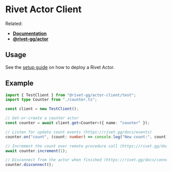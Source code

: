 # Rivet Actor Client

Related:

- [**Documentation**](https://rivet.gg/docs)
- [**@rivet-gg/actor**](https://jsr.io/@rivet-gg/actor)

## Usage

See the [setup guide](https://rivet.gg/docs/setup) on how to deploy a Rivet Actor.

## Example

```typescript
import { TestClient } from "@rivet-gg/actor-client/test";
import type Counter from "./counter.ts";

const client = new TestClient();

// Get-or-create a counter actor
const counter = await client.get<Counter>({ name: "counter" });

// Listen for update count events (https://rivet.gg/docs/events)
counter.on("count", (count: number) => console.log("New count:", count));

// Increment the count over remote procedure call (https://rivet.gg/docs/rpc)
await counter.increment(1);

// Disconnect from the actor when finished (https://rivet.gg/docs/connections)
counter.disconnect();
```



